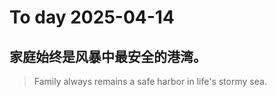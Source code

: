 
# To day 2025-04-14


## 家庭始终是风暴中最安全的港湾。
> Family always remains a safe harbor in life's stormy sea.

    